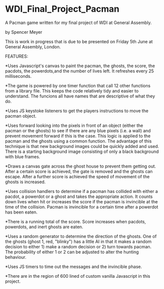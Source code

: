 # WDI_Final_Project_Pacman
A Pacman game written for my final project of WDI at General Assembly. 

by Spencer Meyer

This is work in progress that is due to be presented on Friday 5th June at General Assembly, London.

FEATURES:

*Uses Javascript's canvas to paint the pacman, the ghosts, the score, the pacdots, the powerdots,and the number of lives left.  It refreshes every 25 milliseconds.

*The game is powered by one timer function that call 12 other functions from a library file.  This keeps the code relatively tidy and easier to understand.  The funcions all have names that are descriptive of what they do.

*Uses JS keystoke listeners to get the players instructions to move the pacman object.

*Uses forward looking into the pixels in front of an object (either the pacman or the ghosts) to see if there are any blue pixels (i.e. a wall) and prevent movement forward if this is the case.  This logic is applied to the pacman and the ghosts using a common function.  The advantage of this technique is that new background images could be quickly added and used.  There is a starting background image consisting of only a black background with blue frames.

*Draws a canvas gate across the ghost house to prevent them getting out.  After a certain score is achieved, the gate is removed and the ghosts can escape.  After a further score is achieved the speed of movement of the ghosts is increased.

*Uses collision handlers to determine if a pacman has collided with either a pacdot, a powerdot or a ghost and takes the appropriate action.  It counts down lives when hit or increases the score if the pacman is invincible at the time of the collision.  Pacman is invincible for a certain time after a powerdot has been eaten.

*There is a running total of the score.  Score increases when pacdots, powerdots, and inert ghosts are eaten.

*Uses a random generator to determine the direction of the ghosts.  One of the ghosts (ghost 1, red, "blinky") has a little AI in that it makes a random decision to either 1) make a random decision or 2) turn towards pacman.  The probability of either 1 or 2 can be adjusted to alter the hunting behaviour.

*Uses JS timers to time out the messages and the invincible phase.

*There are in the region of 600 lined of custom vanilla Javascript in this project.



